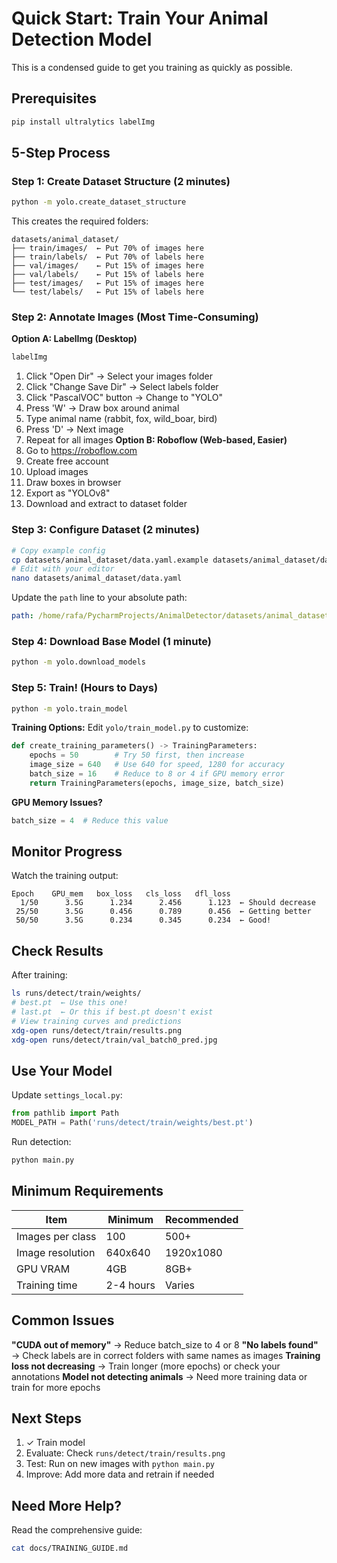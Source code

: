 # Quick Start: Train Your Animal Detection Model
This is a condensed guide to get you training as quickly as possible.
## Prerequisites
```bash
pip install ultralytics labelImg
```
## 5-Step Process
### Step 1: Create Dataset Structure (2 minutes)
```bash
python -m yolo.create_dataset_structure
```
This creates the required folders:
```
datasets/animal_dataset/
├── train/images/  ← Put 70% of images here
├── train/labels/  ← Put 70% of labels here
├── val/images/    ← Put 15% of images here
├── val/labels/    ← Put 15% of labels here
├── test/images/   ← Put 15% of images here
└── test/labels/   ← Put 15% of labels here
```
### Step 2: Annotate Images (Most Time-Consuming)
**Option A: LabelImg (Desktop)**
```bash
labelImg
```
1. Click "Open Dir" → Select your images folder
2. Click "Change Save Dir" → Select labels folder
3. Click "PascalVOC" button → Change to "YOLO"
4. Press 'W' → Draw box around animal
5. Type animal name (rabbit, fox, wild_boar, bird)
6. Press 'D' → Next image
7. Repeat for all images
**Option B: Roboflow (Web-based, Easier)**
1. Go to https://roboflow.com
2. Create free account
3. Upload images
4. Draw boxes in browser
5. Export as "YOLOv8"
6. Download and extract to dataset folder
### Step 3: Configure Dataset (2 minutes)
```bash
# Copy example config
cp datasets/animal_dataset/data.yaml.example datasets/animal_dataset/data.yaml
# Edit with your editor
nano datasets/animal_dataset/data.yaml
```
Update the `path` line to your absolute path:
```yaml
path: /home/rafa/PycharmProjects/AnimalDetector/datasets/animal_dataset
```
### Step 4: Download Base Model (1 minute)
```bash
python -m yolo.download_models
```
### Step 5: Train! (Hours to Days)
```bash
python -m yolo.train_model
```
**Training Options:**
Edit `yolo/train_model.py` to customize:
```python
def create_training_parameters() -> TrainingParameters:
    epochs = 50        # Try 50 first, then increase
    image_size = 640   # Use 640 for speed, 1280 for accuracy
    batch_size = 16    # Reduce to 8 or 4 if GPU memory error
    return TrainingParameters(epochs, image_size, batch_size)
```
**GPU Memory Issues?**
```python
batch_size = 4  # Reduce this value
```
## Monitor Progress
Watch the training output:
```
Epoch    GPU_mem   box_loss   cls_loss   dfl_loss
  1/50      3.5G      1.234      2.456      1.123  ← Should decrease
 25/50      3.5G      0.456      0.789      0.456  ← Getting better
 50/50      3.5G      0.234      0.345      0.234  ← Good!
```
## Check Results
After training:
```bash
ls runs/detect/train/weights/
# best.pt  ← Use this one!
# last.pt  ← Or this if best.pt doesn't exist
# View training curves and predictions
xdg-open runs/detect/train/results.png
xdg-open runs/detect/train/val_batch0_pred.jpg
```
## Use Your Model
Update `settings_local.py`:
```python
from pathlib import Path
MODEL_PATH = Path('runs/detect/train/weights/best.pt')
```
Run detection:
```bash
python main.py
```
## Minimum Requirements
| Item | Minimum | Recommended |
|------|---------|-------------|
| Images per class | 100 | 500+ |
| Image resolution | 640x640 | 1920x1080 |
| GPU VRAM | 4GB | 8GB+ |
| Training time | 2-4 hours | Varies |
## Common Issues
**"CUDA out of memory"**
→ Reduce batch_size to 4 or 8
**"No labels found"**
→ Check labels are in correct folders with same names as images
**Training loss not decreasing**
→ Train longer (more epochs) or check your annotations
**Model not detecting animals**
→ Need more training data or train for more epochs
## Next Steps
1. ✓ Train model
2. Evaluate: Check `runs/detect/train/results.png`
3. Test: Run on new images with `python main.py`
4. Improve: Add more data and retrain if needed
## Need More Help?
Read the comprehensive guide:
```bash
cat docs/TRAINING_GUIDE.md
```
